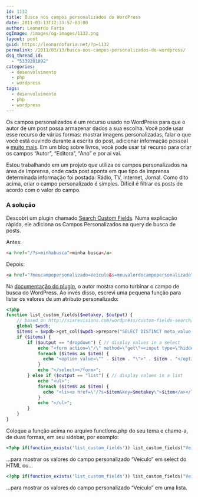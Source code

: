 ```yaml
---
id: 1132
title: Busca nos campos personalizados do WordPress
date: 2011-03-13T12:33:57-03:00
author: Leonardo Faria
ogImage: /images/og-images/1132.png
layout: post
guid: https://leonardofaria.net/?p=1132
permalink: /2011/03/13/busca-nos-campos-personalizados-do-wordpress/
dsq_thread_id:
  - "5339201892"
categories:
  - desenvolvimento
  - php
  - wordpress
tags:
  - desenvolvimento
  - php
  - wordpress
---
```

Os campos personalizados é um recurso usado no WordPress para que o autor de um post possa armazenar dados a sua escolha. Você pode usar esse recurso de várias formas: mostrar imagens personalizadas, falar o que você está ouvindo durante a escrita do post, adicionar informação pessoal e [muito mais](http://performancing.com/jazz_up_your_site__28_ways_to_use_wordpress_custom_fields/). Em um blog sobre livros, você pode usar tal recurso para criar os campos &#8220;Autor&#8221;, &#8220;Editora&#8221;, &#8220;Ano&#8221; e por aí vai.

Estou trabalhando em um projeto que utiliza os campos personalizados na área de Imprensa, onde cada post aponta em que tipo de imprensa determinada informação foi postada: Rádio, TV, Internet, Jornal. Como dito acima, criar o campo personalizado é simples. Difícil é filtrar os posts de acordo com o valor do campo.

### A solução

Descobri um plugin chamado [Search Custom Fields](http://guff.szub.net/2006/04/21/search-custom-fields/). Numa explicação rápida, ele adiciona os Campos Personalizados na query de busca de posts.

Antes:

```html
<a href="/?s=minhabusca">minha busca</a>
```

Depois:

```html
<a href="?meucampopersonalizado=Veículo&s=meuvalordocampopersonalizado">minha busca pelo campo personalizado</a>
```

Na [documentação do plugin](http://guff.szub.net/2006/04/21/search-custom-fields/), o autor mostra como turbinar o campo de busca do WordPress. Ao invés disso, escrevi uma pequena função para listar os valores de um atributo personalizado:

```php
<?php
function list_custom_fields($metakey, $output) {
	// based on http://sixrevisions.com/wordpress/custom-fields-search/
	global $wpdb;
	$items = $wpdb->get_col($wpdb->prepare("SELECT DISTINCT meta_value FROM $wpdb->postmeta WHERE meta_key = %s ORDER BY meta_value ASC", $metakey) );
	if ($items) {
		if ($output == "dropdown") { // display values in a select
			echo "<form action=\"/\" method=\"get\"><input type=\"hidden\" name=\"key\" value=\"$metakey\" /><select name=\"s\" onchange=\"this.form.submit();\"><option></option>";
			foreach ($items as $item) {
			  echo "<option value=\"" . $item . "\">" . $item . "</option>";
			}
			echo "</select></form>";
		} else if ($output == "list") { // display values in a list
			echo "<ul>";
			foreach ($items as $item) {
			  echo "<li><a href=\"/?s=$item&key=$metakey\">$item</a></li>";
			}
			echo "</ul>";
		}
	}
}
```

Coloque a função acima no arquivo functions.php do seu tema e chame-a, de duas formas, em seu sidebar, por exemplo:

```php
<?php if(function_exists('list_custom_fields')) list_custom_fields("Veículo", "dropdown"); ?>
```

&#8230;para mostrar os valores do campo personalizado &#8220;Veículo&#8221; em select do HTML ou&#8230;

```php
<?php if(function_exists('list_custom_fields')) list_custom_fields("Veículo", "list"); ?>
```

&#8230;para mostrar os valores do campo personalizado &#8220;Veículo&#8221; em uma lista.
